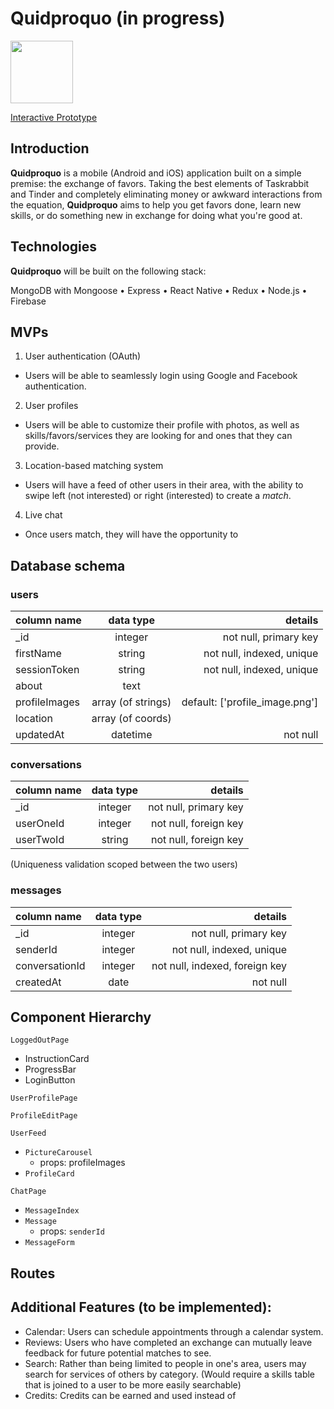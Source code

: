 # Quidproquo (in progress)

<img src="./assets/images/logo-small.png" width=100>

[Interactive Prototype](https://projects.invisionapp.com/prototype/Quidproquo-test-cjhrc7em10040z701r81ejsuz/play/e3ba0814)

## Introduction

**Quidproquo** is a mobile (Android and iOS) application built on a simple premise: the exchange of favors. Taking the best elements of Taskrabbit and Tinder and completely eliminating money or awkward interactions from the equation, **Quidproquo** aims to help you get favors done, learn new skills, or do something new in exchange for doing what you're good at.

## Technologies

**Quidproquo** will be built on the following stack:

MongoDB with Mongoose • Express • React Native • Redux • Node.js • Firebase

## MVPs

1.  User authentication (OAuth)

- Users will be able to seamlessly login using Google and Facebook authentication.

2.  User profiles

- Users will be able to customize their profile with photos, as well as skills/favors/services they are looking for and ones that they can provide.

3.  Location-based matching system

- Users will have a feed of other users in their area, with the ability to swipe left (not interested) or right (interested) to create a _match_.

4.  Live chat

- Once users match, they will have the opportunity to

## Database schema

### users

| column name   |     data type      |                        details |
| :------------ | :----------------: | -----------------------------: |
| \_id          |      integer       |          not null, primary key |
| firstName     |       string       |      not null, indexed, unique |
| sessionToken  |       string       |      not null, indexed, unique |
| about         |        text        |                                |
| profileImages | array (of strings) | default: ['profile_image.png'] |
| location      | array (of coords)  |                                |
| updatedAt     |      datetime      |                       not null |

### conversations

| column name | data type |               details |
| :---------- | :-------: | --------------------: |
| \_id        |  integer  | not null, primary key |
| userOneId   |  integer  | not null, foreign key |
| userTwoId   |  string   | not null, foreign key |

(Uniqueness validation scoped between the two users)

### messages

| column name    | data type |                        details |
| :------------- | :-------: | -----------------------------: |
| \_id           |  integer  |          not null, primary key |
| senderId       |  integer  |      not null, indexed, unique |
| conversationId |  integer  | not null, indexed, foreign key |
| createdAt      |   date    |                       not null |

## Component Hierarchy

`LoggedOutPage`

- InstructionCard
- ProgressBar
- LoginButton

`UserProfilePage`

`ProfileEditPage`

`UserFeed`

- `PictureCarousel`
  - props: profileImages
- `ProfileCard`

`ChatPage`

- `MessageIndex`
- `Message`
  - props: `senderId`
- `MessageForm`

## Routes

## Additional Features (to be implemented):

- Calendar: Users can schedule appointments through a calendar system.
- Reviews: Users who have completed an exchange can mutually leave feedback for future potential matches to see.
- Search: Rather than being limited to people in one's area, users may search for services of others by category. (Would require a skills table that is joined to a user to be more easily searchable)
- Credits: Credits can be earned and used instead of
